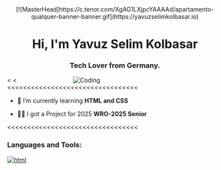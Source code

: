 <center>[![MasterHead]<img>https://c.tenor.com/XgAG1LXjpcYAAAAd/apartamento-qualquer-banner-banner.gif</img>](https://yavuzselimkolbasar.io)</center>

<h1 align="center">Hi, I'm Yavuz Selim Kolbasar</h1>
<h3 align="center">Tech Lover from Germany.</h3>
<img align="right" alt="Coding" width="350" src="https://adeels.ca/assets/images/github.gif">

<
<
<<<<<<<<<<<<<<<<<<<<<<<<<<<<<<<<<

- 🌱 I’m currently learning **HTML and CSS**

- 👨‍💻 I got a Project for 2025 **WRO-2025 Senior**


<<<<<<<<<<<<<<<<<<<<<<<<<<<<<<<<<


<h3 align="left">Languages and Tools:</h3>
<p  <img src="https://raw.githubusercontent.com/devicons/devicon/master/icons/python/python-original.svg" alt="python" width="40" height="40"/> </a> </p>
<p align="left"> <a href="https://github.com/yavuzselimkolbasar/yavuzselimkolbasar" target="_blank" rel="noreferrer">  <img src="[https://raw.githubusercontent.com/devicons/devicon/master/icons/python/python-original.svg](https://en.wikipedia.org/wiki/HTML5)" alt="html" width="40" height="40"/> </a> </p>
